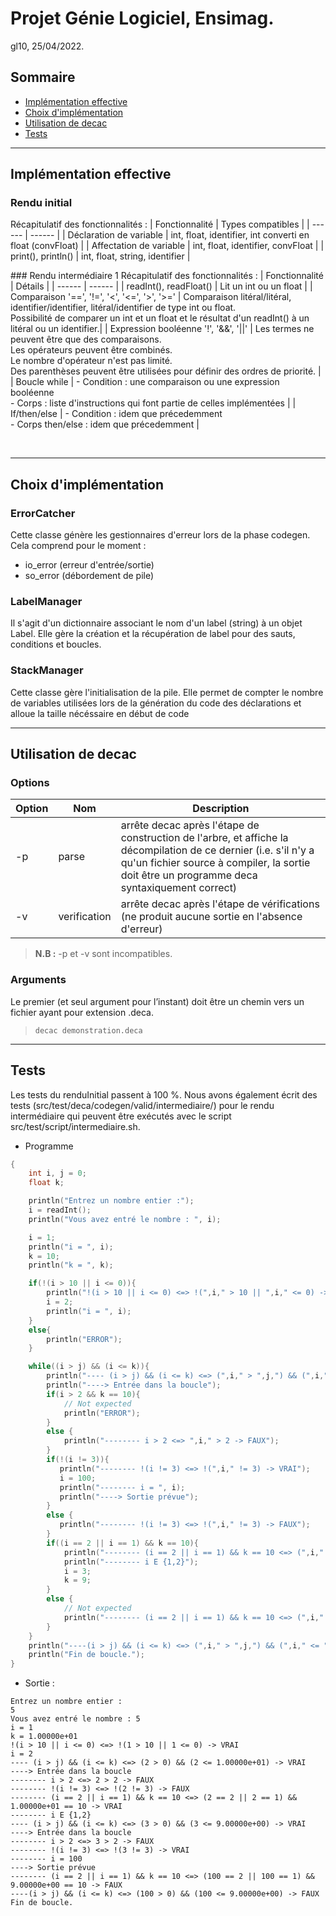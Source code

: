 # Projet Génie Logiciel, Ensimag.
gl10, 25/04/2022.

## Sommaire

 - [Implémentation effective](##implementation-effective)
 - [Choix d'implémentation](##choix-d-implementation)
 - [Utilisation de decac](##utilisation-de-decac)
 - [Tests](##tests)

---
## Implémentation effective
### Rendu initial
Récapitulatif des fonctionnalités :
| Fonctionnalité | Types compatibles |
| ------ | ------ |
| Déclaration de variable | int, float, identifier, int converti en float (convFloat) |
| Affectation de variable | int, float, identifier, convFloat |
| print(), println() | int, float, string, identifier |

### Rendu intermédiaire 1
Récapitulatif des fonctionnalités :
| Fonctionnalité | Détails |
| ------ | ------ |
| readInt(), readFloat() | Lit un int ou un float |
| Comparaison '==', '!=', '<', '<=', '>', '>=' | Comparaison litéral/litéral, identifier/identifier, litéral/identifier de type int ou float.<br />Possibilité de comparer un int et un float et le résultat d'un readInt() à un litéral ou un identifier.|
| Expression booléenne '!', '&&', '\|\|' | Les termes ne peuvent être que des comparaisons.<br />Les opérateurs peuvent être combinés.<br />Le nombre d'opérateur n'est pas limité.<br />Des parenthèses peuvent être utilisées pour définir des ordres de priorité. |
| Boucle while | - Condition : une comparaison ou une expression booléenne <br/> - Corps : liste d'instructions qui font partie de celles implémentées |
| If/then/else | - Condition : idem que précedemment<br/> - Corps then/else : idem que précedemment |

<br/>

---
## Choix d'implémentation

### ErrorCatcher
Cette classe génère les gestionnaires d'erreur lors de la phase codegen. Cela comprend pour le moment :
- io_error (erreur d'entrée/sortie)
- so_error (débordement de pile)
### LabelManager
Il s'agit d'un dictionnaire associant le nom d'un label (string) à un objet Label. Elle gère la création et la récupération de label pour des sauts, conditions et boucles.

### StackManager
Cette classe gère l'initialisation de la pile. Elle permet de compter le nombre de variables utilisées lors de la génération du code des déclarations et alloue la taille nécéssaire en début de code

---
## Utilisation de decac
### Options
| Option | Nom | Description |
| ------ | --- | ---------|
| -p | parse | arrête decac après l'étape de construction de l'arbre, et affiche la décompilation de ce dernier (i.e. s'il n'y a qu'un fichier source à compiler, la sortie doit être un programme deca syntaxiquement correct)
| -v | verification | arrête decac après l'étape de vérifications (ne produit aucune sortie en l'absence d'erreur) |
> **N.B :** -p et -v sont incompatibles. 

### Arguments
Le premier (et seul argument pour l’instant) doit être un chemin vers un fichier ayant pour extension .deca.

> ```decac demonstration.deca```

---
## Tests

Les tests du renduInitial passent à 100 %.
Nous avons également écrit des tests (src/test/deca/codegen/valid/intermediaire/) pour le rendu intermédiaire qui peuvent être exécutés avec le script src/test/script/intermediaire.sh.

- Programme

```c
{
    int i, j = 0;
    float k;

    println("Entrez un nombre entier :");
    i = readInt();
    println("Vous avez entré le nombre : ", i);

    i = 1;
    println("i = ", i);
    k = 10;
    println("k = ", k);

    if(!(i > 10 || i <= 0)){
        println("!(i > 10 || i <= 0) <=> !(",i," > 10 || ",i," <= 0) -> VRAI");
        i = 2;
        println("i = ", i);
    }
    else{
        println("ERROR");
    }

    while((i > j) && (i <= k)){
        println("---- (i > j) && (i <= k) <=> (",i," > ",j,") && (",i," <= ",k,") -> VRAI");
        println("----> Entrée dans la boucle");
        if(i > 2 && k == 10){ 
            // Not expected
            println("ERROR");
        }
        else {
            println("-------- i > 2 <=> ",i," > 2 -> FAUX");
        }
        if(!(i != 3)){
           println("-------- !(i != 3) <=> !(",i," != 3) -> VRAI");
           i = 100;
           println("-------- i = ", i);
           println("----> Sortie prévue");
        }
        else {
           println("-------- !(i != 3) <=> !(",i," != 3) -> FAUX");
        }
        if((i == 2 || i == 1) && k == 10){
            println("-------- (i == 2 || i == 1) && k == 10 <=> (",i," == 2 || ",i," == 1) && ",k," == 10 -> VRAI");
            println("-------- i E {1,2}");
            i = 3;
            k = 9;
        }
        else { 
            // Not expected
            println("-------- (i == 2 || i == 1) && k == 10 <=> (",i," == 2 || ",i," == 1) && ",k," == 10 -> FAUX");
        }
    }
    println("----(i > j) && (i <= k) <=> (",i," > ",j,") && (",i," <= ",k,") -> FAUX");
    println("Fin de boucle.");
}
```
- Sortie :
```
Entrez un nombre entier :
5
Vous avez entré le nombre : 5
i = 1
k = 1.00000e+01
!(i > 10 || i <= 0) <=> !(1 > 10 || 1 <= 0) -> VRAI
i = 2
---- (i > j) && (i <= k) <=> (2 > 0) && (2 <= 1.00000e+01) -> VRAI
----> Entrée dans la boucle
-------- i > 2 <=> 2 > 2 -> FAUX
-------- !(i != 3) <=> !(2 != 3) -> FAUX
-------- (i == 2 || i == 1) && k == 10 <=> (2 == 2 || 2 == 1) && 1.00000e+01 == 10 -> VRAI
-------- i E {1,2}
---- (i > j) && (i <= k) <=> (3 > 0) && (3 <= 9.00000e+00) -> VRAI
----> Entrée dans la boucle
-------- i > 2 <=> 3 > 2 -> FAUX
-------- !(i != 3) <=> !(3 != 3) -> VRAI
-------- i = 100
----> Sortie prévue
-------- (i == 2 || i == 1) && k == 10 <=> (100 == 2 || 100 == 1) && 9.00000e+00 == 10 -> FAUX
----(i > j) && (i <= k) <=> (100 > 0) && (100 <= 9.00000e+00) -> FAUX
Fin de boucle.
```